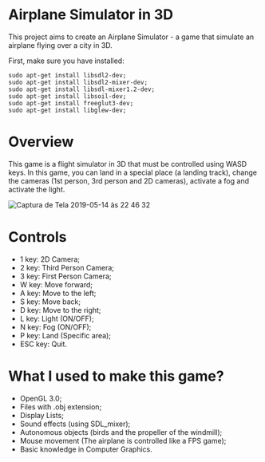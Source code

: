 # Airplane Simulator in 3D
This project aims to create an Airplane Simulator - a game that simulate an airplane flying over a city in 3D.

First, make sure you have installed:
```
sudo apt-get install libsdl2-dev;
sudo apt-get install libsdl2-mixer-dev;
sudo apt-get install libsdl-mixer1.2-dev;
sudo apt-get install libsoil-dev;
sudo apt-get install freeglut3-dev;
sudo apt-get install libglew-dev;
```

# Overview
This game is a flight simulator in 3D that must be controlled using WASD keys. In this game, you can land in a special place (a landing track), change the cameras (1st person, 3rd person and 2D cameras), activate a fog and activate the light.

![Captura de Tela 2019-05-14 às 22 46 32](https://user-images.githubusercontent.com/49728258/57743131-479ca480-769a-11e9-8d56-486d16d9a083.png)
# Controls

- 1 key: 2D Camera;
- 2 key: Third Person Camera;
- 3 key: First Person Camera;
- W key: Move forward;
- A key: Move to the left;
- S key: Move back;
- D key: Move to the right;
- L key: Light (ON/OFF);
- N key: Fog (ON/OFF);
- P key: Land (Specific area);
- ESC key: Quit.

# What I used to make this game?

- OpenGL 3.0;
- Files with .obj extension;
- Display Lists;
- Sound effects (using SDL_mixer);
- Autonomous objects (birds and the propeller of the windmill);
- Mouse movement (The airplane is controlled like a FPS game);
- Basic knowledge in Computer Graphics.
